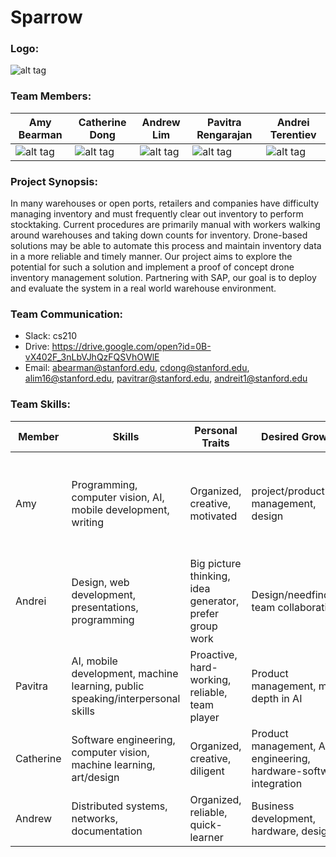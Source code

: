 # Sparrow

### Logo:

![alt tag](https://github.com/cs210/sap-team-2/blob/master/photos/logo.png)

### Team Members:
| Amy Bearman | Catherine Dong | Andrew Lim | Pavitra Rengarajan | Andrei Terentiev |
| ----------- | -------------- | ---------- | ------------------ | ---------------- |
| ![alt tag](https://github.com/cs210/sap-team-2/blob/master/photos/amy.png) | ![alt tag](https://github.com/cs210/sap-team-2/blob/master/photos/catherine.png) | ![alt tag](https://github.com/cs210/sap-team-2/blob/master/photos/andrew.png) | ![alt tag](https://github.com/cs210/sap-team-2/blob/master/photos/pavitra.png) | ![alt tag](https://github.com/cs210/sap-team-2/blob/master/photos/andrei.png) |

### Project Synopsis: 

In many warehouses or open ports, retailers and companies have difficulty managing inventory and must frequently  clear out inventory to perform stocktaking. Current procedures are primarily manual with workers walking around warehouses and taking down counts for inventory. Drone-based solutions may be able to automate this process and maintain inventory data in a more reliable and timely manner. Our project aims to explore the potential for such a solution and implement a proof of concept drone inventory management solution. Partnering with SAP, our goal is to deploy and evaluate the system in a real world warehouse environment.

### Team Communication:
+ Slack: cs210
+ Drive: https://drive.google.com/open?id=0B-vX402F_3nLbVJhQzFQSVhOWlE
+ Email: abearman@stanford.edu, cdong@stanford.edu, alim16@stanford.edu, pavitrar@stanford.edu, andreit1@stanford.edu

### Team Skills:
Member | Skills | Personal Traits | Desired Growth | Weaknesses
--- | --- | --- | --- | ---
Amy | Programming, computer vision, AI, mobile development, writing | Organized, creative, motivated | project/product management, design | Tends to be introverted; likes working individually and then discussing ideas in groups |
Andrei | Design, web development, presentations, programming | Big picture thinking, idea generator, prefer group work | Design/needfinding, team collaboration | Organization, refining details |
Pavitra | AI, mobile development, machine learning, public speaking/interpersonal skills | Proactive, hard-working, reliable, team player | Product management, more depth in AI | Drawing |
Catherine | Software engineering, computer vision, machine learning, art/design | Organized, creative, diligent | Product management, AI engineering, hardware-software integration | Patience |
Andrew | Distributed systems, networks, documentation | Organized, reliable, quick-learner | Business development, hardware, design | Quiet |











